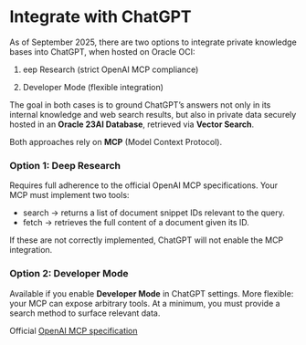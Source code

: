 # Integrate with ChatGPT

As of September 2025, there are two options to integrate private knowledge bases into ChatGPT, when hosted on Oracle OCI:

1. eep Research (strict OpenAI MCP compliance)

2. Developer Mode (flexible integration)

The goal in both cases is to ground ChatGPT’s answers not only in its internal knowledge and web search results, but also in private data securely hosted in an **Oracle 23AI Database**, retrieved via **Vector Search**.

Both approaches rely on **MCP** (Model Context Protocol).

### Option 1: Deep Research
Requires full adherence to the official OpenAI MCP specifications.
Your MCP must implement two tools:

* search → returns a list of document snippet IDs relevant to the query.
* fetch → retrieves the full content of a document given its ID.

If these are not correctly implemented, ChatGPT will not enable the MCP integration.

### Option 2: Developer Mode
Available if you enable **Developer Mode** in ChatGPT settings.
More flexible: your MCP can expose arbitrary tools.
At a minimum, you must provide a search method to surface relevant data.

Official [OpenAI MCP specification](https://platform.openai.com/docs/mcp#create-an-mcp-server)
